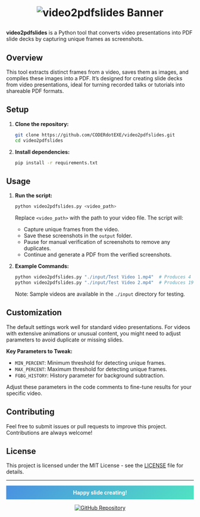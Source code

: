 
# <p align="center"><img src="https://via.placeholder.com/1200x300/4a90e2/ffffff?text=video2pdfslides" alt="video2pdfslides Banner" /></p>

**video2pdfslides** is a Python tool that converts video presentations into PDF slide decks by capturing unique frames as screenshots.

## Overview

This tool extracts distinct frames from a video, saves them as images, and compiles these images into a PDF. It’s designed for creating slide decks from video presentations, ideal for turning recorded talks or tutorials into shareable PDF formats.

## Setup

1. **Clone the repository:**

   ```bash
   git clone https://github.com/CODERdotEXE/video2pdfslides.git
   cd video2pdfslides
   ```

2. **Install dependencies:**

   ```bash
   pip install -r requirements.txt
   ```

## Usage

1. **Run the script:**

   ```bash
   python video2pdfslides.py <video_path>
   ```

   Replace `<video_path>` with the path to your video file. The script will:

   - Capture unique frames from the video.
   - Save these screenshots in the `output` folder.
   - Pause for manual verification of screenshots to remove any duplicates.
   - Continue and generate a PDF from the verified screenshots.

2. **Example Commands:**

   ```bash
   python video2pdfslides.py "./input/Test Video 1.mp4"  # Produces 4 unique slides
   python video2pdfslides.py "./input/Test Video 2.mp4"  # Produces 19 unique slides
   ```

   Note: Sample videos are available in the `./input` directory for testing.

## Customization

The default settings work well for standard video presentations. For videos with extensive animations or unusual content, you might need to adjust parameters to avoid duplicate or missing slides.

**Key Parameters to Tweak:**
- `MIN_PERCENT`: Minimum threshold for detecting unique frames.
- `MAX_PERCENT`: Maximum threshold for detecting unique frames.
- `FGBG_HISTORY`: History parameter for background subtraction.

Adjust these parameters in the code comments to fine-tune results for your specific video.

## Contributing

Feel free to submit issues or pull requests to improve this project. Contributions are always welcome!

## License

This project is licensed under the MIT License - see the [LICENSE](LICENSE) file for details.

---

<p align="center" style="background: linear-gradient(135deg, #4a90e2, #50e3c2); color: white; padding: 10px 0; font-weight: bold;">
  Happy slide creating!
</p>

<p align="center">
  <a href="https://github.com/CODERdotEXE/video2pdfslides">
    <img src="https://img.shields.io/badge/GitHub-Repository-blue" alt="GitHub Repository"/>
  </a>
</p>
